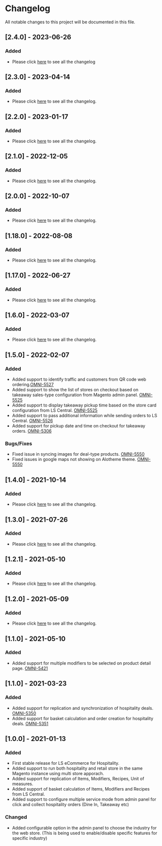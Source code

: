 # Changelog

All notable changes to this project will be documented in this file.

## [2.4.0] - 2023-06-26

### Added

- Please click [here](https://github.com/lsretailomni/lsmag-two/blob/master/CHANGELOG.md#240---2023-06-26)  to see all the changelog

## [2.3.0] - 2023-04-14

### Added

- Please click [here](https://github.com/lsretailomni/lsmag-two/blob/master/CHANGELOG.md#230---2023-04-14)  to see all the changelog.


## [2.2.0] - 2023-01-17

### Added

- Please click [here](https://github.com/lsretailomni/lsmag-two/blob/master/CHANGELOG.md#220---2023-01-17)  to see all the changelog.


## [2.1.0] - 2022-12-05

### Added

- Please click [here](https://github.com/lsretailomni/lsmag-two/blob/master/CHANGELOG.md#210---2022-12-05)  to see all the changelog.


## [2.0.0] - 2022-10-07

### Added

- Please click [here](https://github.com/lsretailomni/lsmag-two/blob/master/CHANGELOG.md#200---2022-10-07)  to see all the changelog.

## [1.18.0] - 2022-08-08

### Added

- Please click [here](hhttps://github.com/lsretailomni/lsmag-two/blob/master/CHANGELOG.md#1180---2022-08-08)  to see all the changelog.

## [1.17.0] - 2022-06-27

### Added

- Please click [here](https://github.com/lsretailomni/lsmag-two/blob/master/CHANGELOG.md#1170---2022-06-27)  to see all the changelog.

## [1.6.0] - 2022-03-07

### Added

- Please click [here](https://github.com/lsretailomni/lsmag-two/blob/master/CHANGELOG.md#1160---2022-03-07)  to see all the changelog.

## [1.5.0] - 2022-02-07

### Added

- Added support to identify traffic and customers from QR code web ordering.[OMNI-5527](https://solutions.lsretail.com/jira/browse/OMNI-5527)
- Added support to show the list of stores on checkout based on takeaway sales-type configuration from Magento admin panel. [OMNI-5525](https://solutions.lsretail.com/jira/browse/OMNI-5525)
- Added support to display takeaway pickup time based on the store card configuration from LS Central. [OMNI-5525](https://solutions.lsretail.com/jira/browse/OMNI-5525)  
- Added support to pass additional information while sending orders to LS Central. [OMNI-5526](https://solutions.lsretail.com/jira/browse/OMNI-5526)
- Added support for pickup date and time on checkout for takeaway orders. [OMNI-5306](https://solutions.lsretail.com/jira/browse/OMNI-5306)

### Bugs/Fixes
- Fixed issue in syncing images for deal-type products. [OMNI-5550](https://solutions.lsretail.com/jira/browse/OMNI-5550)
- Fixed issues in google maps not showing on Alotheme theme. [OMNI-5550](https://solutions.lsretail.com/jira/browse/OMNI-5550)

## [1.4.0] - 2021-10-14

### Added

- Please click [here](https://github.com/lsretailomni/lsmag-two/blob/master/CHANGELOG.md#1140---2021-10-14)  to see all the changelog.



## [1.3.0] - 2021-07-26

### Added

- Please click [here](https://github.com/lsretailomni/lsmag-two/blob/master/CHANGELOG.md#1120---2021-07-23)  to see all the changelog.


## [1.2.1] - 2021-05-10

### Added

- Please click [here](https://github.com/lsretailomni/lsmag-two/blob/master/CHANGELOG.md#1111---2021-06-10)  to see all the changelog.


## [1.2.0] - 2021-05-09

### Added

- Please click [here](https://github.com/lsretailomni/lsmag-two/blob/master/CHANGELOG.md#1110---2021-06-09)  to see all the changelog.


## [1.1.0] - 2021-05-10

### Added

- Added support for multiple modifiers to be selected on product detail page. [OMNI-5421](https://solutions.lsretail.com/jira/browse/OMNI-5421)
 


## [1.1.0] - 2021-03-23

### Added

- Added support for replication and synchronization of hospitality deals. [OMNI-5350](https://solutions.lsretail.com/jira/browse/OMNI-5350)
- Added support for basket calculation and order creation for hospitality deals. [OMNI-5351](https://solutions.lsretail.com/jira/browse/OMNI-5351)
 


## [1.0.0] - 2021-01-13

### Added

- First stable release for LS eCommerce for Hospitality.
- Added support to run both hospitality and retail store in the same Magento instance using multi store apporach.
- Added support for replication of Items, Modifiers, Recipes, Unit of measures.
- Added support of basket calculation of Items, Modifiers and Recipes from LS Central.
- Added support to configure multiple service mode from admin panel for click and collect hospitality orders (Dine In, Takeaway etc)
 
### Changed

- Added configurable option in the admin panel to choose the industry for the web store. (This is being used to enable/disable specific features for specific industry)
